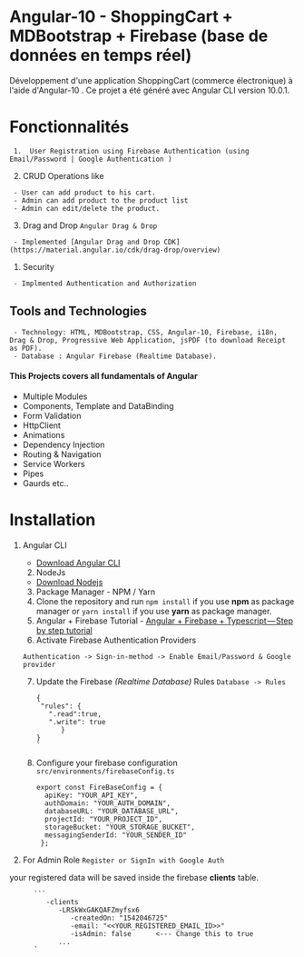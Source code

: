 #  Angular-10 - ShoppingCart + MDBootstrap + Firebase (base de données en temps réel) 
Développement d'une application ShoppingCart (commerce électronique) à l'aide d'Angular-10 .
Ce projet a été généré avec Angular CLI version 10.0.1.
#  Fonctionnalités
     1.  User Registration using Firebase Authentication (using Email/Password | Google Authentication )
   2.  CRUD Operations like

     - User can add product to his cart.
     - Admin can add product to the product list
     - Admin can edit/delete the product.

   3. Drag and Drop `Angular Drag & Drop`

     - Implemented [Angular Drag and Drop CDK](https://material.angular.io/cdk/drag-drop/overview)

   1.  Security

     - Implmented Authentication and Authorization
## Tools and Technologies

     - Technology: HTML, MDBootstrap, CSS, Angular-10, Firebase, i18n, Drag & Drop, Progressive Web Application, jsPDF (to download Receipt as PDF).
     - Database : Angular Firebase (Realtime Database).
#### This Projects covers all fundamentals of Angular

- Multiple Modules
- Components, Template and DataBinding
- Form Validation
- HttpClient
- Animations
- Dependency Injection
- Routing & Navigation
- Service Workers
- Pipes
- Gaurds etc..
# Installation

1.  Angular CLI
    - [Download Angular CLI](https://cli.angular.io/)
    2.  NodeJs
    - [Download Nodejs](https://nodejs.org/en/download/)
    3.  Package Manager - NPM / Yarn
    4.  Clone the repository and run `npm install` if you use **npm** as package manager or `yarn install` if you use **yarn** as package manager.
    5.  Angular + Firebase Tutorial - [Angular + Firebase + Typescript — Step by step tutorial](https://medium.com/factory-mind/angular-firebase-typescript-step-by-step-tutorial-2ef887fc7d71)
    6.  Activate Firebase Authentication Providers

    `Authentication -> Sign-in-method -> Enable Email/Password & Google provider`

    7.  Update the Firebase _(Realtime Database)_ Rules
         `Database -> Rules`

           ```
           {
            "rules": {
              ".read":true,
              ".write": true
                 }
          }
           `
    8.  Configure your firebase configuration `src/environments/firebaseConfig.ts`
          ```
         export const FireBaseConfig = {
            apiKey: "YOUR_API_KEY",
            authDomain: "YOUR_AUTH_DOMAIN",
            databaseURL: "YOUR_DATABASE_URL",
            projectId: "YOUR_PROJECT_ID",
            storageBucket: "YOUR_STORAGE_BUCKET",
            messagingSenderId: "YOUR_SENDER_ID"
           };
          ```
9.  For Admin Role `Register or SignIn with Google Auth`

your registered data will be saved inside the firebase **clients** table.
 
      
          ```
             -clients
                -LRSkWxGAKQAFZmyfsx6
                   -createdOn: "1542046725"
                   -email: "<<YOUR_REGISTERED_EMAIL_ID>>"
                   -isAdmin: false      <--- Change this to true
                ...
          `
          
 
